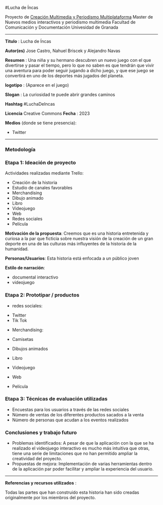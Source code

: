 #Lucha de Íncas


Proyecto de [Creación Multimedia y Periodismo Multiplataforma](https://github.com/mgea/PeriodismoMultimedia)
Master de Nuevos medios interactivos y periodismo multimedia
Facultad de Comunicación y Documentación
Univesidad de Granada  

----

**Titulo** : Lucha de Íncas

**Autor(es)** Jose Castro, Nahuel Briscek y Alejandro Navas

**Resumen** : Una niña y su hermano descubren un nuevo juego con el que divertirse y pasar el tiempo, pero lo que no saben es que tendrán que vivir  una aventura para poder seguir jugando a dicho juego, y que ese juego se convertirá en uno de los deportes más jugados del planeta.

**logotipo** :  (Aparece en el juego)

**Slogan** : La curiosidad te puede abrir grandes caminos

**Hashtag**  #LuchaDeIncas

**Licencia**    Creative Commons
**Fecha** : 2023

**Medios** (donde se tiene presencia): 


* Twitter



--- 

### Metodología


### Etapa 1: Ideación de proyecto 

Actividades realizadas mediante Trello:

* Creación de la historia
* Estudio de canales favorables
* Merchandising
* Dibujo animado
* Libro
* Videojuego
* Web
* Redes sociales
* Película


**Motivación de la propuesta**: Creemos que es una historia entretenida y curiosa a la par que ficticia sobre nuestra visión de la creación de un gran deporte en una de las culturas más influyentes de la historia de la humanidad.

**Personas/Usuarios**: Esta historia está enfocada a un público joven

**Estilo de narración**:
* documental interactivo
* videojuego



### Etapa 2: Prototipar / productos 



* redes sociales:
- Twitter
- Tik Tok

* Merchandising:
- Camisetas

* Dibujos animados

* Libro

* Videojuego

* Web

* Película

### Etapa 3: Técnicas de evaluación utilizadas


* Encuestas para los usuarios a través de las redes sociales
* Número de ventas de los diferentes productos sacados a la venta
* Número de personas que acudan a los eventos realizados


### Conclusiones y trabajo futuro


* Problemas identificados: A pesar de que la aplicación con la que se ha realizado el videojuego interactivo es mucho más intuitiva que otras, tiene una serie de limitaciones que no han permitido ampliar la creatividad del proyecto. 
* Propuestas de mejora: Implementación de varias herramientas dentro de la aplicación par poder facilitar y ampliar la experiencia del usuario.




----

**Referencias y recursos utilizados** :

Todas las partes que han construido esta historia han sido creadas originalmente por los miembros del proyecto.











